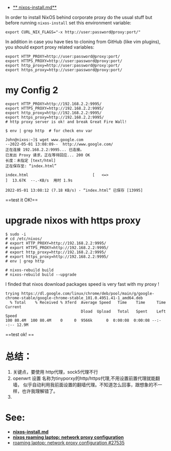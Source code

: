   
- [ ** nixos-install.md**](https://gist.github.com/kuznero/dfacede512d5cbec42b6150ba1208063#file-nixos-install-md)
  
In order to install NixOS behind corporate proxy do the usual stuff but before running `nixos-install` set this environment variable:

```
export CURL_NIX_FLAGS="-x http://user:password@proxy:port/"
```


In addition in case you have ties to cloning from GitHub (like vim plugins), you should export proxy related variables:
```
export HTTP_PROXY=http://user:password@proxy:port/
export HTTPS_PROXY=http://user:password@proxy:port/
export http_proxy=http://user:password@proxy:port/
export https_proxy=http://user:password@proxy:port/
```


# my Config 2

```
export HTTP_PROXY=http://192.168.2.2:9995/
export HTTPS_PROXY=http://192.168.2.2:9995/
export http_proxy=http://192.168.2.2:9995/
export https_proxy=http://192.168.2.2:9995/
# http proxy server is ok! and break Great Fire Wall!

$ env | grep http  # for check env var

```

```
John@nixos:~]$ wget www.google.com
--2022-05-01 13:08:09--  http://www.google.com/
正在连接 192.168.2.2:9995... 已连接。
已发出 Proxy 请求，正在等待回应... 200 OK
长度：未指定 [text/html]
正在保存至: “index.html”

index.html                            [   <=>                                                        ]  13.67K  --.-KB/s  用时 1.9s    

2022-05-01 13:08:12 (7.18 KB/s) - “index.html” 已保存 [13995]

```
==test it OK!==

# upgrade nixos with https proxy
```
$ sudo -i
# cd /etc/nixos/
# export HTTP_PROXY=http://192.168.2.2:9995/
# export HTTPS_PROXY=http://192.168.2.2:9995/
# export http_proxy=http://192.168.2.2:9995/
# export https_proxy=http://192.168.2.2:9995/
# env | grep http 

# nixos-rebuild build
# nixos-rebuild build --upgrade

```
I finded that  nixos download packages speed is very fast with my proxy !
```
trying https://dl.google.com/linux/chrome/deb/pool/main/g/google-chrome-stable/google-chrome-stable_101.0.4951.41-1_amd64.deb
  % Total    % Received % Xferd  Average Speed   Time    Time     Time  Current
                                 Dload  Upload   Total   Spent    Left  Speed
100 80.4M  100 80.4M    0     0  9566k      0  0:00:08  0:00:08 --:--:-- 12.9M

```
==test ok! == 
# 总结：
  1. 关键点，要使用 http代理，sock5代理不行
  2. openwrt 设置 名称为tinyporxy的http/https代理,不用设置前置代理就能翻墙，
    似乎自动利用我前面设置的翻墙代理。不知道怎么回事，跟想象的不一样，也许我理解错了。
  3. 

# See:

-   [**nixos-install.md**](https://gist.github.com/kuznero/dfacede512d5cbec42b6150ba1208063#file-nixos-install-md)
-   [**nixos roaming laptop: network proxy configuration**](https://www.reddit.com/r/NixOS/comments/6od9vy/nixos_roaming_laptop_network_proxy_configuration/)
-   [roaming laptop: network proxy configuration #27535](https://github.com/NixOS/nixpkgs/issues/27535)
